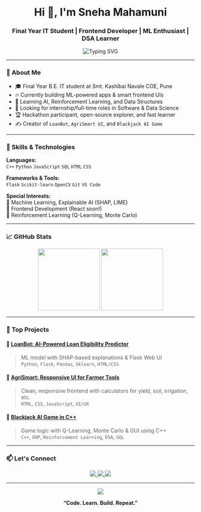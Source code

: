 <h1 align="center">Hi 👋, I'm Sneha Mahamuni</h1>
<h3 align="center">Final Year IT Student | Frontend Developer | ML Enthusiast | DSA Learner</h3>

<p align="center">
  <img src="https://readme-typing-svg.demolab.com?font=Fira+Code&size=22&duration=3000&pause=1000&color=00BFFF&center=true&vCenter=true&width=600&lines=Passionate+Tech+Explorer;Frontend+%E2%9C%94+AI+%E2%9C%94+DSA+%E2%9C%94;Building+real-world+projects+with+impact" alt="Typing SVG" />
</p>

---

### 🌟 About Me
- 🎓 Final Year B.E. IT student at Smt. Kashibai Navale COE, Pune  
- 🔥 Currently building ML-powered apps & smart frontend UIs  
- 🧠 Learning AI, Reinforcement Learning, and Data Structures  
- 💼 Looking for internship/full-time roles in Software & Data Science  
- 🏆 Hackathon participant, open-source explorer, and fast learner  
- ✍️ Creator of `LoanBot`, `AgriSmart UI`, and `Blackjack AI Game`  

---

### 🚀 Skills & Technologies

**Languages:**  
`C++` `Python` `JavaScript` `SQL` `HTML` `CSS`

**Frameworks & Tools:**  
`Flask` `Scikit-learn` `OpenCV` `Git` `VS Code` 

**Special Interests:**  
🎯 Machine Learning, Explainable AI (SHAP, LIME)  
🎯 Frontend Development (React soon!)  
🎯 Reinforcement Learning (Q-Learning, Monte Carlo)

---

### 📈 GitHub Stats

<p align="center">
  <img src="https://github-readme-stats.vercel.app/api?username=sneha847&show_icons=true&theme=tokyonight" height="165" />
  <img src="https://github-readme-stats.vercel.app/api/top-langs/?username=sneha847&layout=compact&theme=tokyonight" height="165" />
</p>

---

### 💼 Top Projects

#### 🔹 [LoanBot: AI-Powered Loan Eligibility Predictor](#)
> ML model with SHAP-based explanations & Flask Web UI  
> `Python`, `Flask`, `Pandas`, `Sklearn`, `HTML/CSS`

#### 🔹 [AgriSmart: Responsive UI for Farmer Tools](#)
> Clean, responsive frontend with calculators for yield, soil, irrigation, etc.  
> `HTML`, `CSS`, `JavaScript`, `UI/UX`

#### 🔹 [Blackjack AI Game in C++](#)
> Game logic with Q-Learning, Monte Carlo & GUI using C++  
> `C++`, `OOP`, `Reinforcement Learning`, `DSA`, `SQL`

---

### 📫 Let's Connect

<p align="center">
  <a href="https://www.linkedin.com/in/sneha847/" target="_blank">
    <img src="https://img.shields.io/badge/LinkedIn-blue?style=for-the-badge&logo=linkedin" />
  </a>
  <a href="https://snehamahamuni.netlify.app" target="_blank">
    <img src="https://img.shields.io/badge/Portfolio-00C897?style=for-the-badge&logo=google-chrome&logoColor=white" />
  </a>
  <a href="mailto:mahamunisneha40@gmail.com" target="_blank">
    <img src="https://img.shields.io/badge/Email-D14836?style=for-the-badge&logo=gmail&logoColor=white" />
  </a>
</p>

---

<p align="center">
  <img src="https://github-profile-summary-cards.vercel.app/api/cards/profile-details?username=sneha847&theme=monokai" />
</p>

<p align="center"><b>“Code. Learn. Build. Repeat.”</b></p>

